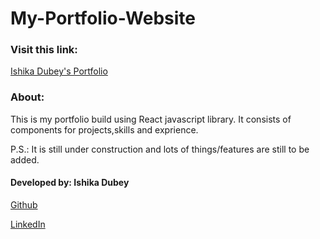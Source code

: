 # My-Portfolio-Website


### Visit this link:
[Ishika Dubey's Portfolio](https://ishika1727.github.io/my-portfolio-website/)

### About:

This is my portfolio build using React javascript library. It consists of components for projects,skills and exprience.

P.S.: It is still under construction and lots of things/features are still to be added.

#### Developed by: Ishika Dubey

[Github](https://github.com/ishika1727)

[LinkedIn](https://www.linkedin.com/in/ishika1727)
